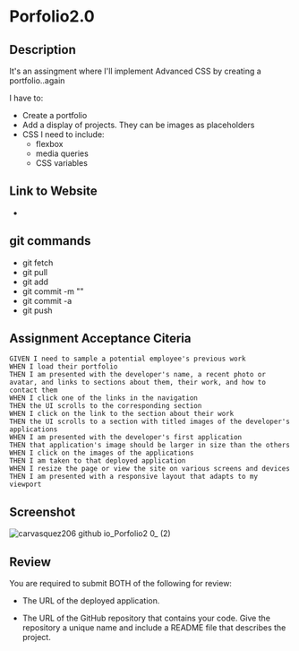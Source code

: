 # Porfolio2.0

## Description
It's an assingment where I'll implement Advanced CSS by creating a portfolio..again

I have to: 
- Create a portfolio
- Add a display of projects. They can be images as placeholders
- CSS I need to include:
    - flexbox
    - media queries
    - CSS variables

## Link to Website
- 

## git commands
- git fetch
- git pull
- git add
- git commit -m ""
- git commit -a
- git push

## Assignment Acceptance Citeria
```
GIVEN I need to sample a potential employee's previous work
WHEN I load their portfolio
THEN I am presented with the developer's name, a recent photo or avatar, and links to sections about them, their work, and how to contact them
WHEN I click one of the links in the navigation
THEN the UI scrolls to the corresponding section
WHEN I click on the link to the section about their work
THEN the UI scrolls to a section with titled images of the developer's applications
WHEN I am presented with the developer's first application
THEN that application's image should be larger in size than the others
WHEN I click on the images of the applications
THEN I am taken to that deployed application
WHEN I resize the page or view the site on various screens and devices
THEN I am presented with a responsive layout that adapts to my viewport
```

## Screenshot
![carvasquez206 github io_Porfolio2 0_ (2)](https://user-images.githubusercontent.com/63617482/129983948-3a88bd53-e102-4562-b817-9742e8a58a14.png)

## Review

You are required to submit BOTH of the following for review:

* The URL of the deployed application.

* The URL of the GitHub repository that contains your code. Give the repository a unique name and include a README file that describes the project.
